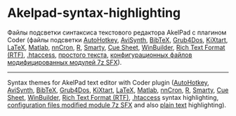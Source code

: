 Akelpad-syntax-highlighting
===========================

Файлы подсветки синтаксиса текстового редактора AkelPad с плагином Coder (файлы подсветки [AutoHotkey](ahk.coder), [AviSynth](avs.coder), [BibTeX](bibtex.coder), [Grub4Dos](grub4dos.coder), [KiXtart](kixtart.coder), [LaTeX](latex.coder), [Matlab](matlab.coder), [nnCron](nncron.coder), [R](R.coder), [Smarty](smarty.coder), [Cue Sheet](cue.coder), [WinBuilder](winbuilder.coder), [Rich Text Format (RTF)](rtf.coder), [.htaccess](htaccess.coder), [простого текста](txt.coder), [конфигурационных файлов модифицированных модулей 7z SFX](7zsfxconfig.coder)).

----------

Syntax themes for AkelPad text editor with Coder plugin ([AutoHotkey](ahk.coder), [AviSynth](avs.coder), [BibTeX](bibtex.coder), [Grub4Dos](grub4dos.coder), [KiXtart](kixtart.coder), [LaTeX](latex.coder), [Matlab](matlab.coder), [nnCron](nncron.coder), [R](R.coder), [Smarty](smarty.coder), [Cue Sheet](cue.coder), [WinBuilder](winbuilder.coder), [Rich Text Format (RTF)](rtf.coder), [.htaccess](htaccess.coder) syntax highlighting, [configuration files modified module 7z SFX](7zsfxconfig.coder) and also [plain text](txt.coder) highlighting).